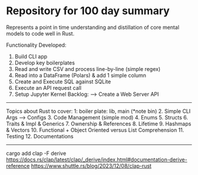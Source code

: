 # Repository for 100 day summary
Represents a point in time understanding and distillation of core mental models to code well in Rust. 

Functionality Developed:
1. Build CLI app
2. Develop key boilerplates
3. Read and write CSV and process line-by-line (simple regex)
4. Read into a DataFrame (Polars) & add 1 simple column
5. Create and Execute SQL against SQLite
6. Execute an API request call
7. Setup Jupyter Kernel 
Backlog: --> Create a Web Server API
----
Topics about Rust to cover:
1: boiler plate: lib, main (*note bin) 
2. Simple CLI Args --> Configs
3. Code Management (simple mod)
4. Enums 
5. Structs
6. Traits & Impl & Generics
7. Ownership & References
8. Lifetime
9. Hashmaps & Vectors
10. Functional + Object Oriented versus List Comprehension
11. Testing
12. Documentations


---
cargo add clap -F derive
https://docs.rs/clap/latest/clap/_derive/index.html#documentation-derive-reference
https://www.shuttle.rs/blog/2023/12/08/clap-rust